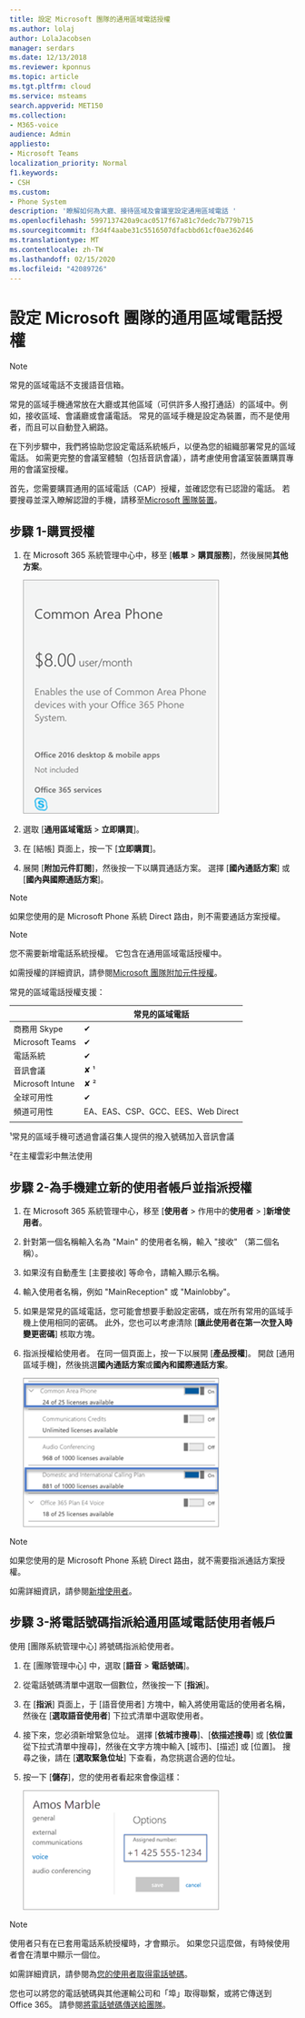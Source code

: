```yaml
---
title: 設定 Microsoft 團隊的通用區域電話授權
ms.author: lolaj
author: LolaJacobsen
manager: serdars
ms.date: 12/13/2018
ms.reviewer: kponnus
ms.topic: article
ms.tgt.pltfrm: cloud
ms.service: msteams
search.appverid: MET150
ms.collection:
- M365-voice
audience: Admin
appliesto:
- Microsoft Teams
localization_priority: Normal
f1.keywords:
- CSH
ms.custom:
- Phone System
description: '瞭解如何為大廳、接待區域及會議室設定通用區域電話 '
ms.openlocfilehash: 5997137420a9cac0517f67a81c7dedc7b779b715
ms.sourcegitcommit: f3d4f4aabe31c5516507dfacbbd61cf0ae362d46
ms.translationtype: MT
ms.contentlocale: zh-TW
ms.lasthandoff: 02/15/2020
ms.locfileid: "42089726"
---
```

# <a name="set-up-the-common-area-phone-license-for-microsoft-teams"></a>設定 Microsoft 團隊的通用區域電話授權
> [!NOTE]
> 常見的區域電話不支援語音信箱。

常見的區域手機通常放在大廳或其他區域（可供許多人撥打通話）的區域中。例如，接收區域、會議廳或會議電話。 常見的區域手機是設定為裝置，而不是使用者，而且可以自動登入網路。

在下列步驟中，我們將協助您設定電話系統帳戶，以便為您的組織部署常見的區域電話。 如需更完整的會議室體驗（包括音訊會議），請考慮使用會議室裝置購買專用的會議室授權。 

首先，您需要購買通用的區域電話（CAP）授權，並確認您有已認證的電話。 若要搜尋並深入瞭解認證的手機，請移至[Microsoft 團隊裝置](https://products.office.com/microsoft-teams/across-devices?ms.url=officecomteamsdevices&rtc=1)。 

## <a name="step-1---buy-the-licenses"></a>步驟 1-購買授權

1. 在 Microsoft 365 系統管理中心中，移至 [**帳單** > **購買服務**]，然後展開**其他方案**。

    ![顯示常見區域電話磚的螢幕擷取畫面](media/set-up-common-area-phone-image1.png)

2. 選取 [**通用區域電話** > **立即購買**]。

3. 在 [結帳] 頁面上，按一下 [**立即購買**]。

4. 展開 [**附加元件訂閱**]，然後按一下以購買通話方案。 選擇 [**國內通話方案**] 或 [**國內與國際通話方案**]。

> [!NOTE]
> 如果您使用的是 Microsoft Phone 系統 Direct 路由，則不需要通話方案授權。

> [!NOTE]
> 您不需要新增電話系統授權。 它包含在通用區域電話授權中。

如需授權的詳細資訊，請參閱[Microsoft 團隊附加元件授權](teams-add-on-licensing/microsoft-teams-add-on-licensing.md)。

常見的區域電話授權支援： 


|   |  常見的區域電話  |
|---------|---------|
|商務用 Skype |   &#x2714; |
|Microsoft Teams |   &#x2714; |
|電話系統 |    &#x2714; |
|音訊會議 |       &#x2718; &sup1;  |
|Microsoft Intune |        &#x2718; &sup2; |
|全球可用性 |    &#x2714; |
|頻道可用性 |    EA、EAS、CSP、GCC、EES、Web Direct  |
|      |         |

&sup1;常見的區域手機可透過會議召集人提供的撥入號碼加入音訊會議

&sup2;在主權雲彩中無法使用  



## <a name="step-2---create-a-new-user-account-for-the-phone-and-assign-the-licenses"></a>步驟 2-為手機建立新的使用者帳戶並指派授權

1. 在 Microsoft 365 系統管理中心，移至 [**使用者** > 作用中的**使用者** > ]**新增使用者**。

2. 針對第一個名稱輸入名為 "Main" 的使用者名稱，輸入 "接收" （第二個名稱）。

3. 如果沒有自動產生 [主要接收] 等命令，請輸入顯示名稱。

4. 輸入使用者名稱，例如 "MainReception" 或 "Mainlobby"。

5. 如果是常見的區域電話，您可能會想要手動設定密碼，或在所有常用的區域手機上使用相同的密碼。 此外，您也可以考慮清除 [**讓此使用者在第一次登入時變更密碼**] 核取方塊。

6. 指派授權給使用者。 在同一個頁面上，按一下以展開 [**產品授權**]。 開啟 [通用區域手機]，然後挑選**國內通話方案**或**國內和國際通話方案**。 

    ![顯示授權指派的螢幕擷取畫面](media/set-up-common-area-phone-image2.png)

> [!NOTE]
> 如果您使用的是 Microsoft Phone 系統 Direct 路由，就不需要指派通話方案授權。

如需詳細資訊，請參閱[新增使用者](https://docs.microsoft.com/office365/admin/add-users/add-users?redirectSourcePath=%252farticle%252f1970f7d6-03b5-442f-b385-5880b9c256ec&view=o365-worldwide)。

## <a name="step-3---assign-a-phone-number-to-the-common-area-phone-user-account"></a>步驟 3-將電話號碼指派給通用區域電話使用者帳戶

使用 [團隊系統管理中心] 將號碼指派給使用者。

1. 在 [團隊管理中心] 中，選取 [**語音** > **電話號碼**]。

3.  從電話號碼清單中選取一個數位，然後按一下 [**指派**]。

4. 在 [**指派**] 頁面上，于 [語音使用者] 方塊中，輸入將使用電話的使用者名稱，然後在 [**選取語音使用者**] 下拉式清單中選取使用者。

5. 接下來，您必須新增緊急位址。 選擇 [**依城市搜尋**]、[**依描述搜尋**] 或 [**依位置**從下拉式清單中搜尋]，然後在文字方塊中輸入 [城市]、[描述] 或 [位置]。 搜尋之後，請在 [**選取緊急位址**] 下查看，為您挑選合適的位址。

6. 按一下 [**儲存**]，您的使用者看起來會像這樣：

   ![顯示授權指派的螢幕擷取畫面](media/set-up-common-area-phone-image3.png)

> [!NOTE]
> 使用者只有在已套用電話系統授權時，才會顯示。 如果您只這麼做，有時候使用者會在清單中顯示一個位。

如需詳細資訊，請參閱為[您的使用者取得電話號碼](getting-phone-numbers-for-your-users.md)。

您也可以將您的電話號碼與其他運輸公司和「埠」取得聯繫，或將它傳送到 Office 365。 請參閱[將電話號碼傳送給團隊](phone-number-calling-plans/transfer-phone-numbers-to-teams.md)。


